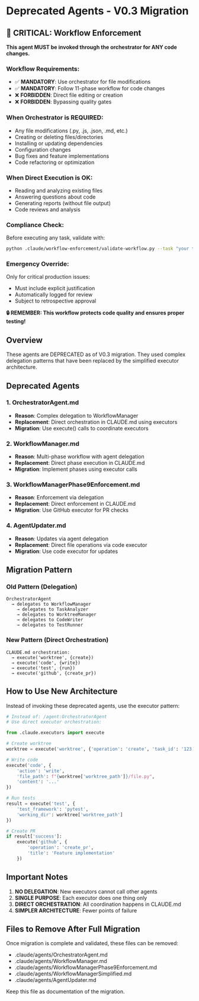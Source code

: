 # Deprecated Agents - V0.3 Migration


## 🚨 CRITICAL: Workflow Enforcement

**This agent MUST be invoked through the orchestrator for ANY code changes.**

### Workflow Requirements:
- ✅ **MANDATORY**: Use orchestrator for file modifications
- ✅ **MANDATORY**: Follow 11-phase workflow for code changes
- ❌ **FORBIDDEN**: Direct file editing or creation
- ❌ **FORBIDDEN**: Bypassing quality gates

### When Orchestrator is REQUIRED:
- Any file modifications (.py, .js, .json, .md, etc.)
- Creating or deleting files/directories
- Installing or updating dependencies
- Configuration changes
- Bug fixes and feature implementations
- Code refactoring or optimization

### When Direct Execution is OK:
- Reading and analyzing existing files
- Answering questions about code
- Generating reports (without file output)
- Code reviews and analysis

### Compliance Check:
Before executing any task, validate with:
```bash
python .claude/workflow-enforcement/validate-workflow.py --task "your task description"
```

### Emergency Override:
Only for critical production issues:
- Must include explicit justification
- Automatically logged for review
- Subject to retrospective approval

**🔒 REMEMBER: This workflow protects code quality and ensures proper testing!**

## Overview
These agents are DEPRECATED as of V0.3 migration. They used complex delegation patterns that have been replaced by the simplified executor architecture.

## Deprecated Agents

### 1. OrchestratorAgent.md
- **Reason**: Complex delegation to WorkflowManager
- **Replacement**: Direct orchestration in CLAUDE.md using executors
- **Migration**: Use execute() calls to coordinate executors

### 2. WorkflowManager.md
- **Reason**: Multi-phase workflow with agent delegation
- **Replacement**: Direct phase execution in CLAUDE.md
- **Migration**: Implement phases using executor calls

### 3. WorkflowManagerPhase9Enforcement.md
- **Reason**: Enforcement via delegation
- **Replacement**: Direct enforcement in CLAUDE.md
- **Migration**: Use GitHub executor for PR checks

### 4. AgentUpdater.md
- **Reason**: Updates via agent delegation
- **Replacement**: Direct file operations via code executor
- **Migration**: Use code executor for updates

## Migration Pattern

### Old Pattern (Delegation)
```
OrchestratorAgent 
  → delegates to WorkflowManager
    → delegates to TaskAnalyzer
    → delegates to WorktreeManager
    → delegates to CodeWriter
    → delegates to TestRunner
```

### New Pattern (Direct Orchestration)
```
CLAUDE.md orchestration:
  → execute('worktree', {create})
  → execute('code', {write})
  → execute('test', {run})
  → execute('github', {create_pr})
```

## How to Use New Architecture

Instead of invoking these deprecated agents, use the executor pattern:

```python
# Instead of: /agent:OrchestratorAgent
# Use direct executor orchestration:

from .claude.executors import execute

# Create worktree
worktree = execute('worktree', {'operation': 'create', 'task_id': '123'})

# Write code
execute('code', {
    'action': 'write',
    'file_path': f"{worktree['worktree_path']}/file.py",
    'content': '...'
})

# Run tests
result = execute('test', {
    'test_framework': 'pytest',
    'working_dir': worktree['worktree_path']
})

# Create PR
if result['success']:
    execute('github', {
        'operation': 'create_pr',
        'title': 'Feature implementation'
    })
```

## Important Notes

1. **NO DELEGATION**: New executors cannot call other agents
2. **SINGLE PURPOSE**: Each executor does one thing only
3. **DIRECT ORCHESTRATION**: All coordination happens in CLAUDE.md
4. **SIMPLER ARCHITECTURE**: Fewer points of failure

## Files to Remove After Full Migration

Once migration is complete and validated, these files can be removed:
- .claude/agents/OrchestratorAgent.md
- .claude/agents/WorkflowManager.md
- .claude/agents/WorkflowManagerPhase9Enforcement.md
- .claude/agents/WorkflowManagerSimplified.md
- .claude/agents/AgentUpdater.md

Keep this file as documentation of the migration.